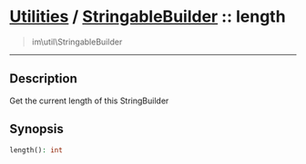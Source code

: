 # [Utilities](util.md) / [StringableBuilder](util-StringableBuilder.md) :: length
 > im\util\StringableBuilder
____

## Description
Get the current length of this StringBuilder

## Synopsis
```php
length(): int
```
